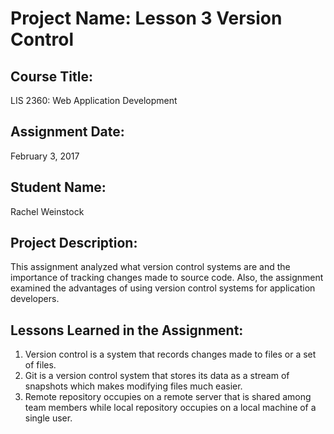 # Project Name: Lesson 3 Version Control

## Course Title:
LIS 2360: Web Application Development 

## Assignment Date: 
February 3, 2017


## Student Name:
Rachel Weinstock

## Project Description:
This assignment analyzed what version control systems are and the importance of tracking changes made to source code. Also, the assignment examined the advantages of using version control systems for application developers. 

## Lessons Learned in the Assignment:
1. Version control is a system that records changes made to files or a set of files.
2. Git is a version control system that stores its data as a stream of snapshots which makes modifying files much easier. 
3. Remote repository occupies on a remote server that is shared among team members while local repository occupies on a local machine of a single user. 